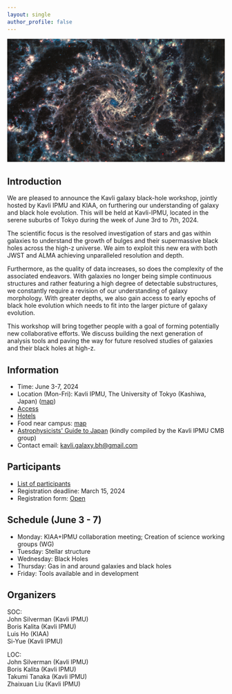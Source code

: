 ```yaml
---
layout: single
author_profile: false
---
```


<!---## Kavli galaxy black-hole evolution workshop --->
![jwst_image](/_images/sPsQiC4eFn5bZxMVqs6dLW.jpg)

## Introduction
We are pleased to announce the Kavli galaxy black-hole workshop, jointly hosted by Kavli IPMU and KIAA, on furthering our understanding of galaxy and black hole evolution. This will be held at Kavli-IPMU, located in the serene suburbs of Tokyo during the week of June 3rd to 7th, 2024. 


The scientific focus is the resolved investigation of stars and gas within galaxies to understand the growth of bulges and their supermassive black holes across the high-z universe. We aim to exploit this new era with both JWST and ALMA achieving unparalleled resolution and depth.


Furthermore,  as the quality of data increases, so does the complexity of the associated endeavors. With galaxies no longer being simple continuous structures and rather featuring a high degree of detectable substructures, we constantly require a revision of our understanding of galaxy morphology. With greater depths, we also gain access to early epochs of black hole evolution which needs to fit into the larger picture of galaxy evolution. 


This workshop will bring together people with a goal of forming potentially new collaborative efforts. We discuss building the next generation of analysis tools and paving the way for future resolved studies of galaxies and their black holes at high-z.   

## Information
* Time: June 3-7, 2024
* Location (Mon-Fri): Kavli IPMU, The University of Tokyo (Kashiwa, Japan) ([map](https://maps.app.goo.gl/YzgzK9UrQ55sL89x8))
* [Access](https://www.ipmu.jp/visitors/access-ipmu)
* [Hotels](https://www.ipmu.jp/visitors/accommodation)
* Food near campus: [map](https://www.google.com/maps/d/u/1/edit?mid=19vATYu2h1a6U74yt53fsnK7XeO5x6pY&usp=sharing)
* [Astrophysicists' Guide to Japan](https://sites.google.com/view/ipmucmb/discover-japan) (kindly compiled by the Kavli IPMU CMB group)
* Contact email: kavli.galaxy.bh@gmail.com
## Participants
* [List of participants](https://docs.google.com/spreadsheets/d/1k5NQGH4ikzyMVlnFsk2f8H7v1uaG0NFR8rQKWZ4BdNc/edit?usp=sharing)
* Registration deadline: March 15, 2024
* Registration form: [Open](https://forms.gle/ks2as8sa2PKWdDU46)
## Schedule (June 3 - 7)
* Monday:    KIAA+IPMU collaboration meeting; Creation of science working groups (WG)
* Tuesday:   Stellar structure
* Wednesday: Black Holes
* Thursday:  Gas in and around galaxies and black holes
* Friday:    Tools available and in development

## Organizers
SOC:\
John Silverman (Kavli IPMU)\
Boris Kalita (Kavli IPMU)\
Luis Ho (KIAA)\
Si-Yue (Kavli IPMU)

LOC:\
John Silverman (Kavli IPMU)\
Boris Kalita (Kavli IPMU)\
Takumi Tanaka (Kavli IPMU)\
Zhaixuan Liu (Kavli IPMU)


